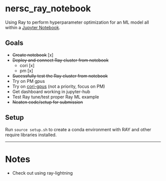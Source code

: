 # nersc_ray_notebook
Using Ray to perform hyperparameter optimization for an ML model all within a [Jupyter Notebook](example_notebook.ipynb).

## Goals

- ~~Create notebook~~ [x]
- ~~Deploy and connect Ray cluster from notebook~~
    + cori [x]
    + pm [x]
- ~~Sucessfully test the Ray cluster from notebook~~
- Try on PM gpus
- Try on [cori-gpus](https://docs-dev.nersc.gov/cgpu/) (not a priority, focus on PM)
- Get dashboard working in jupyter-hub
- Test Ray tune/test proper Ray ML example
- ~~Neaten code/setup for submission~~

## Setup
Run `source setup.sh` to create a conda environment with RAY and other require libraries installed.

---

# Notes

- Check out using ray-lightning 
